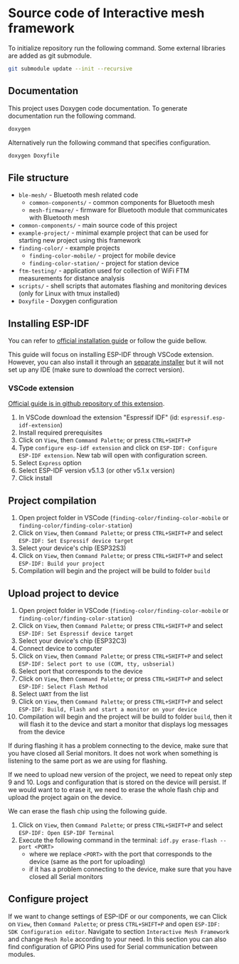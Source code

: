 # Source code of Interactive mesh framework

To initialize repository run the following command. Some external libraries are added as git submodule.
```bash
git submodule update --init --recursive
```

## Documentation

This project uses Doxygen code documentation. To generate documentation run the following command.

```bash
doxygen
```

Alternatively run the following command that specifies configuration.

```bash
doxygen Doxyfile
```


## File structure

- `ble-mesh/` - Bluetooth mesh related code
  - `common-components/` - common components for Bluetooth mesh
  - `mesh-firmware/` - firmware for Bluetooth module that communicates with Bluetooth mesh
- `common-components/` - main source code of this project
- `example-project/` - minimal example project that can be used for starting new project using this framework
- `finding-color/` - example projects
  - `finding-color-mobile/` - project for mobile device
  - `finding-color-station/` - project for station device
- `ftm-testing/` - application used for collection of WiFi FTM measurements for distance analysis
- `scripts/` - shell scripts that automates flashing and monitoring devices (only for Linux with tmux installed)
- `Doxyfile` - Doxygen configuration

## Installing ESP-IDF

You can refer to [official installation guide](https://docs.espressif.com/projects/esp-idf/en/v5.1.3/esp32/get-started/index.html#installation) or follow the guide bellow.

This guide will focus on installing ESP-IDF through VSCode extension. However, you can also install it through an [separate installer](https://dl.espressif.com/dl/esp-idf/) but it will not set up any IDE (make sure to download the correct version).

### VSCode extension

[Official guide is in github repository of this extension](https://github.com/espressif/vscode-esp-idf-extension/blob/master/docs/tutorial/install.md).

1. In VSCode download the extension "Espressif IDF" (id: `espressif.esp-idf-extension`)
2. Install required prerequisites
3. Click on `View`, then `Command Palette`; or press `CTRL+SHIFT+P`
4. Type `configure esp-idf extension` and click on `ESP-IDF: Configure ESP-IDF extension`. New tab will open with configuration screen.
5. Select `Express` option
6. Select ESP-IDF version v5.1.3 (or other v5.1.x version)
7. Click install

## Project compilation

1. Open project folder in VSCode (`finding-color/finding-color-mobile` or `finding-color/finding-color-station`)
2. Click on `View`, then `Command Palette`; or press `CTRL+SHIFT+P` and select `ESP-IDF: Set Espressif device target`
3. Select your device's chip (ESP32S3)
4. Click on `View`, then `Command Palette`; or press `CTRL+SHIFT+P` and select `ESP-IDF: Build your project`
5. Compilation will begin and the project will be build to folder `build`

## Upload project to device

1. Open project folder in VSCode (`finding-color/finding-color-mobile` or `finding-color/finding-color-station`)
2. Click on `View`, then `Command Palette`; or press `CTRL+SHIFT+P` and select `ESP-IDF: Set Espressif device target`
3. Select your device's chip (ESP32C3)
4. Connect device to computer
5. Click on `View`, then `Command Palette`; or press `CTRL+SHIFT+P` and select `ESP-IDF: Select port to use (COM, tty, usbserial)`
6. Select port that corresponds to the device
7. Click on `View`, then `Command Palette`; or press `CTRL+SHIFT+P` and select `ESP-IDF: Select Flash Method`
8. Select `UART` from the list
9. Click on `View`, then `Command Palette`; or press `CTRL+SHIFT+P` and select `ESP-IDF: Build, Flash and start a monitor on your device`
10. Compilation will begin and the project will be build to folder `build`, then it will flash it to the device and start a monitor that displays log messages from the device

If during flashing it has a problem connecting to the device, make sure that you have closed all Serial monitors. It does not work when something is listening to the same port as we are using for flashing.

If we need to upload new version of the project, we need to repeat only step 9 and 10. Logs and configuration that is stored on the device will persist. If we would want to to erase it, we need to erase the whole flash chip and upload the project again on the device. 

We can erase the flash chip using the following guide.

1. Click on `View`, then `Command Palette`; or press `CTRL+SHIFT+P` and select `ESP-IDF: Open ESP-IDF Terminal`
2. Execute the following command in the terminal: `idf.py erase-flash --port <PORT>`
   - where we replace `<PORT>` with the port that corresponds to the device (same as the port for uploading)
   - if it has a problem connecting to the device, make sure that you have closed all Serial monitors

## Configure project

If we want to change settings of ESP-IDF or our components, we can Click on `View`, then `Command Palette`; or press `CTRL+SHIFT+P` and open `ESP-IDF: SDK Configuration editor`. Navigate to section `Interactive Mesh Framework` and change `Mesh Role` according to your need. In this section you can also find configuration of GPIO Pins used for Serial communication between modules.